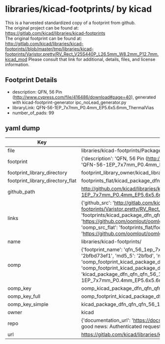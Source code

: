 # libraries/kicad-footprints/ by kicad  
This is a harvested standardized copy of a footprint from github.  
The original project can be found at:  
https://gitlab.com/kicad/libraries/kicad-footprints  
The original footprint can be found at:
http://gitlab.com/kicad/libraries/kicad-footprints//blob/master/tmp/libraries/kicad-footprints/Varistor.pretty/RV_Rect_V25S440P_L26.5mm_W8.2mm_P12.7mm.kicad_mod
Please consult that link for additional, details, files, and license information.  
## Footprint Details
* description: QFN, 56 Pin (http://www.cypress.com/file/416486/download#page=40), generated with kicad-footprint-generator ipc_noLead_generator.py  
* libraryLink: QFN-56-1EP_7x7mm_P0.4mm_EP5.6x5.6mm_ThermalVias  
* number_of_pads: 99  
## yaml dump  
| Key | Value |  
| --- | --- |  
| file | libraries/kicad-footprints/Package_DFN_QFN.pretty/QFN-56-1EP_7x7mm_P0.4mm_EP5.6x5.6mm_ThermalVias.kicad_mod |  
| footprint | {'description': 'QFN, 56 Pin (http://www.cypress.com/file/416486/download#page=40), generated with kicad-footprint-generator ipc_noLead_generator.py', 'libraryLink': 'QFN-56-1EP_7x7mm_P0.4mm_EP5.6x5.6mm_ThermalVias', 'number_of_pads': 99} |  
| footprint_library_directory | footprint_library_owner/kicad_libraries/kicad-footprints/ |  
| footprint_library_directory_flat | footprints_flat/kicad_package_dfn_qfn_qfn_56_1ep_7x7mm_p0_4mm_ep5_6x5_6mm_thermalvias/working |  
| github_path | http://github.com/kicad/libraries/kicad-footprints//blob/master/tmp/libraries/kicad-footprints/Package_DFN_QFN.pretty/QFN-56-1EP_7x7mm_P0.4mm_EP5.6x5.6mm_ThermalVias.kicad_mod |  
| links | {'github_src': 'http://gitlab.com/kicad/libraries/kicad-footprints//blob/master/tmp/libraries/kicad-footprints/Varistor.pretty/RV_Rect_V25S440P_L26.5mm_W8.2mm_P12.7mm.kicad_mod', 'github_src_repo': 'https://gitlab.com/kicad/libraries/kicad-footprints', 'oomp_bot': 'footprints/kicad_package_dfn_qfn_qfn_56_1ep_7x7mm_p0_4mm_ep5_6x5_6mm_thermalvias/working', 'oomp_bot_github': 'https://github.com/oomlout/oomlout_oomp_footprint_bot/tree/main/footprints/kicad_package_dfn_qfn_qfn_56_1ep_7x7mm_p0_4mm_ep5_6x5_6mm_thermalvias/working', 'oomp_src_flat': 'footprints_flat/footprints_flat/kicad_package_dfn_qfn_qfn_56_1ep_7x7mm_p0_4mm_ep5_6x5_6mm_thermalvias/working', 'oomp_src_flat_github': 'https://github.com/oomlout/oomlout_oomp_footprint_src/tree/main/footprints_flat/kicad_package_dfn_qfn_qfn_56_1ep_7x7mm_p0_4mm_ep5_6x5_6mm_thermalvias/working'} |  
| name | libraries/kicad-footprints/ |  
| oomp | {'footprint_name': 'qfn_56_1ep_7x7mm_p0_4mm_ep5_6x5_6mm_thermalvias', 'library_name': 'package_dfn_qfn', 'md5': '2bfbd73ef1ba1a205d74d62f7c354cae', 'md5_10': '2bfbd73ef1', 'md5_5': '2bfbd', 'md5_6': '2bfbd7', 'oomp_key': 'oomp_kicad_package_dfn_qfn_qfn_56_1ep_7x7mm_p0_4mm_ep5_6x5_6mm_thermalvias', 'oomp_key_extra': 'oomp_footprint_kicad_package_dfn_qfn_qfn_56_1ep_7x7mm_p0_4mm_ep5_6x5_6mm_thermalvias', 'oomp_key_full': 'oomp_footprint_kicad_package_dfn_qfn_qfn_56_1ep_7x7mm_p0_4mm_ep5_6x5_6mm_thermalvias_2bfbd7', 'oomp_key_simple': 'kicad_package_dfn_qfn_qfn_56_1ep_7x7mm_p0_4mm_ep5_6x5_6mm_thermalvias', 'original_filename': 'libraries/kicad-footprints/Package_DFN_QFN.pretty/QFN-56-1EP_7x7mm_P0.4mm_EP5.6x5.6mm_ThermalVias.kicad_mod', 'owner_name': 'kicad'} |  
| oomp_key | oomp_kicad_package_dfn_qfn_qfn_56_1ep_7x7mm_p0_4mm_ep5_6x5_6mm_thermalvias |  
| oomp_key_full | oomp_footprint_kicad_package_dfn_qfn_qfn_56_1ep_7x7mm_p0_4mm_ep5_6x5_6mm_thermalvias |  
| oomp_key_simple | kicad_package_dfn_qfn_qfn_56_1ep_7x7mm_p0_4mm_ep5_6x5_6mm_thermalvias |  
| owner | kicad |  
| repo | {'documentation_url': 'https://docs.github.com/rest/overview/resources-in-the-rest-api#rate-limiting', 'message': "API rate limit exceeded for 84.66.173.59. (But here's the good news: Authenticated requests get a higher rate limit. Check out the documentation for more details.)"} |  
| url | https://gitlab.com/kicad/libraries/kicad-footprints |  

